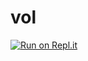 # vol
[![Run on Repl.it](https://repl.it/badge/github/monehell123321/vol)](https://repl.it/github/monehell123321/vol)
